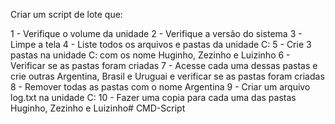 Criar um script de lote que:

1 - Verifique o volume da unidade
2 - Verifique a versão do sistema
3 - Limpe a tela
4 - Liste todos os arquivos e pastas da unidade C:
5 - Crie 3 pastas na unidade C: com os nome Huginho, Zezinho e Luizinho
6 - Verificar se as pastas foram criadas
7 - Acesse cada uma dessas pastas e crie outras Argentina, Brasil e Uruguai e verificar se as pastas foram criadas
8 - Remover todas as pastas com o nome Argentina
9 - Criar um arquivo log.txt na unidade C:
10 - Fazer uma copia para cada uma das pastas Huginho, Zezinho e Luizinho# CMD-Script
